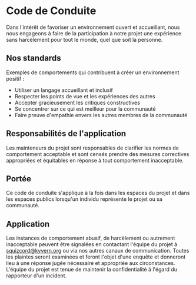 # Code de Conduite

Dans l'intérêt de favoriser un environnement ouvert et accueillant, nous nous engageons à faire de la participation à notre projet une expérience sans harcèlement pour tout le monde, quel que soit la personne.

## Nos standards

Exemples de comportements qui contribuent à créer un environnement positif :

* Utiliser un langage accueillant et inclusif
* Respecter les points de vue et les expériences des autres
* Accepter gracieusement les critiques constructives
* Se concentrer sur ce qui est meilleur pour la communauté
* Faire preuve d'empathie envers les autres membres de la communauté

## Responsabilités de l'application

Les mainteneurs du projet sont responsables de clarifier les normes de comportement acceptable et sont censés prendre des mesures correctives appropriées et équitables en réponse à tout comportement inacceptable.

## Portée

Ce code de conduite s'applique à la fois dans les espaces du projet et dans les espaces publics lorsqu'un individu représente le projet ou sa communauté.

## Application

Les instances de comportement abusif, de harcèlement ou autrement inacceptable peuvent être signalées en contactant l'équipe du projet à squizcord@kyvern.org ou via nos autres canaux de communication. Toutes les plaintes seront examinées et feront l'objet d'une enquête et donneront lieu à une réponse jugée nécessaire et appropriée aux circonstances. L'équipe du projet est tenue de maintenir la confidentialité à l'égard du rapporteur d'un incident.
